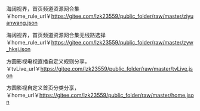 海阔视界，首页频道资源网合集￥home_rule_url￥https://gitee.com/lzk23559/public_folder/raw/master/ziyuanwang.json

海阔视界，首页频道资源网合集无线路选择￥home_rule_url￥https://gitee.com/lzk23559/public_folder/raw/master/zyw_hksj.json

方圆影视电视直播自定义规则分享，￥tvLive_url￥https://gitee.com/lzk23559/public_folder/raw/master/tvLive.json

方圆影视自定义首页分类分享，￥home_url￥https://gitee.com/lzk23559/public_folder/raw/master/home.json